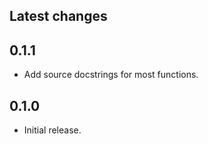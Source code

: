 ## Latest changes

## 0.1.1

* Add source docstrings for most functions.

## 0.1.0

* Initial release.
